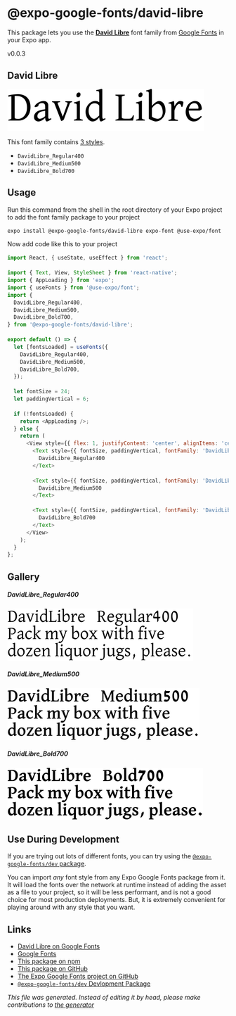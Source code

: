# @expo-google-fonts/david-libre

This package lets you use the [**David Libre**](https://fonts.google.com/specimen/David+Libre) font family from [Google Fonts](https://fonts.google.com/) in your Expo app.

v0.0.3

## David Libre

![David Libre](./font-family.png)

This font family contains [3 styles](#gallery).

- `DavidLibre_Regular400`
- `DavidLibre_Medium500`
- `DavidLibre_Bold700`

## Usage

Run this command from the shell in the root directory of your Expo project to add the font family package to your project
```sh
expo install @expo-google-fonts/david-libre expo-font @use-expo/font
```

Now add code like this to your project
```js
import React, { useState, useEffect } from 'react';

import { Text, View, StyleSheet } from 'react-native';
import { AppLoading } from 'expo';
import { useFonts } from '@use-expo/font';
import {
  DavidLibre_Regular400,
  DavidLibre_Medium500,
  DavidLibre_Bold700,
} from '@expo-google-fonts/david-libre';

export default () => {
  let [fontsLoaded] = useFonts({
    DavidLibre_Regular400,
    DavidLibre_Medium500,
    DavidLibre_Bold700,
  });

  let fontSize = 24;
  let paddingVertical = 6;

  if (!fontsLoaded) {
    return <AppLoading />;
  } else {
    return (
      <View style={{ flex: 1, justifyContent: 'center', alignItems: 'center' }}>
        <Text style={{ fontSize, paddingVertical, fontFamily: 'DavidLibre_Regular400' }}>
          DavidLibre_Regular400
        </Text>

        <Text style={{ fontSize, paddingVertical, fontFamily: 'DavidLibre_Medium500' }}>
          DavidLibre_Medium500
        </Text>

        <Text style={{ fontSize, paddingVertical, fontFamily: 'DavidLibre_Bold700' }}>
          DavidLibre_Bold700
        </Text>
      </View>
    );
  }
};

```

## Gallery

##### DavidLibre_Regular400
![DavidLibre_Regular400](./8319053cbaa4074884c0364b74327548dbe246119e76a214a864d9d55a12353d.ttf.png)

##### DavidLibre_Medium500
![DavidLibre_Medium500](./288d258f0790230352ec2d9b0eef7f533d14554250a99cd0b5cfc80c349d2b38.ttf.png)

##### DavidLibre_Bold700
![DavidLibre_Bold700](./d02a7be354414e34512a70b5f00901c7c3c4e7df88c6bab47e8ed2e50c770c71.ttf.png)


## Use During Development

If you are trying out lots of different fonts, you can try using the [`@expo-google-fonts/dev` package](https://www.npmjs.com/package/@expo-google-fonts/dev).

You can import *any* font style from any Expo Google Fonts package from it. It will load the fonts
over the network at runtime instead of adding the asset as a file to your project, so it will be 
less performant, and is not a good choice for most production deployments. But, it is extremely convenient
for playing around with any style that you want.

## Links

- [David Libre on Google Fonts](https://fonts.google.com/specimen/David+Libre)
- [Google Fonts](https://fonts.google.com/)
- [This package on npm](https://www.npmjs.com/package/@expo-google-fonts/david-libre)
- [This package on GitHub](https://github.com/expo/google-fonts/tree/master/font-packages/david-libre)
- [The Expo Google Fonts project on GitHub](https://github.com/expo/google-fonts)
- [`@expo-google-fonts/dev` Devlopment Package](https://github.com/expo/google-fonts/tree/master/font-packages/dev)


*This file was generated. Instead of editing it by head, please make contributions to [the generator](https://github.com/expo/google-fonts/tree/master/packages/generator)*
